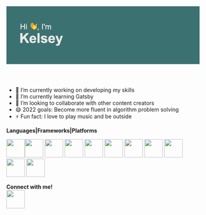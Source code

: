 <header>
<img src = "https://github.com/kelseyn12/kelseyn12/blob/master/header.png?raw=true">
  </header>




- 🔭 I’m currently working on developing my skills
- 🌱 I’m currently learning Gatsby
- 👯 I’m looking to collaborate with other content creators
- 😄 2022 goals: Become more fluent in algorithm problem solving
- ⚡ Fun fact: I love to play music and be outside

**Languages|Frameworks|Platforms**

<img src="https://cdn.jsdelivr.net/gh/devicons/devicon/icons/javascript/javascript-original.svg" align="left" height="48" width="48" ></a>
<img src="https://cdn.jsdelivr.net/gh/devicons/devicon/icons/html5/html5-original.svg" height="48" width="48" />
<img src="https://cdn.jsdelivr.net/gh/devicons/devicon/icons/css3/css3-original.svg" height="48" width="48"/>
<img src="https://cdn.jsdelivr.net/gh/devicons/devicon/icons/nodejs/nodejs-original.svg" height="48" width="48" />
<img src="https://cdn.jsdelivr.net/gh/devicons/devicon/icons/mongodb/mongodb-original.svg" height="48" width="48" />
<img src="https://cdn.jsdelivr.net/gh/devicons/devicon/icons/express/express-original.svg" height="48" width="48" />
<img src="https://cdn.jsdelivr.net/gh/devicons/devicon/icons/heroku/heroku-original.svg" height="48" width="48"/>
<img src="https://cdn.jsdelivr.net/gh/devicons/devicon/icons/jquery/jquery-original.svg" height="48" width="48" />
<img src="https://cdn.jsdelivr.net/gh/devicons/devicon/icons/git/git-original.svg" height="48" width="48" />
<img src="https://cdn.jsdelivr.net/gh/devicons/devicon/icons/github/github-original.svg" height="48" width="48" />
<img src="https://cdn.jsdelivr.net/gh/devicons/devicon/icons/vscode/vscode-plain.svg" height="48" width="48" />



**Connect with me!**<br />
<a href="https://www.linkedin.com/in/kelseynocek12/"><img src="https://user-images.githubusercontent.com/94858532/149824930-143d9aae-5eb8-4c1d-903b-319d0d589e22.png" align="left" height="48" width="48" ></a>
